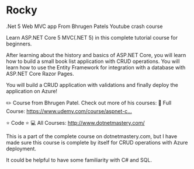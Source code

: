 # Rocky
.Net 5 Web MVC app From Bhrugen Patels Youtube crash course

Learn ASP.NET Core 5  MVC(.NET 5) in this complete tutorial course for beginners. 

After learning about the history and basics of ASP.NET Core, you will learn how to build a small book list application with CRUD operations. You will learn how to use the Entity Framework for integration with a database with ASP.NET Core Razor Pages.

You will build a CRUD application with validations and finally deploy the application on Azure! 


✏️ Course from Bhrugen Patel. Check out more of his courses:
🔗 Full Course: https://www.udemy.com/course/aspnet-c...​
 

⭐️ Code ⭐️
💻 All Courses: http://www.dotnetmastery.com/​ 

This is a part of the complete course on dotnetmastery.com, but I have made sure this course is complete by itself for CRUD operations with Azure deployment.

It could be helpful to have some familiarity with C# and SQL. 
